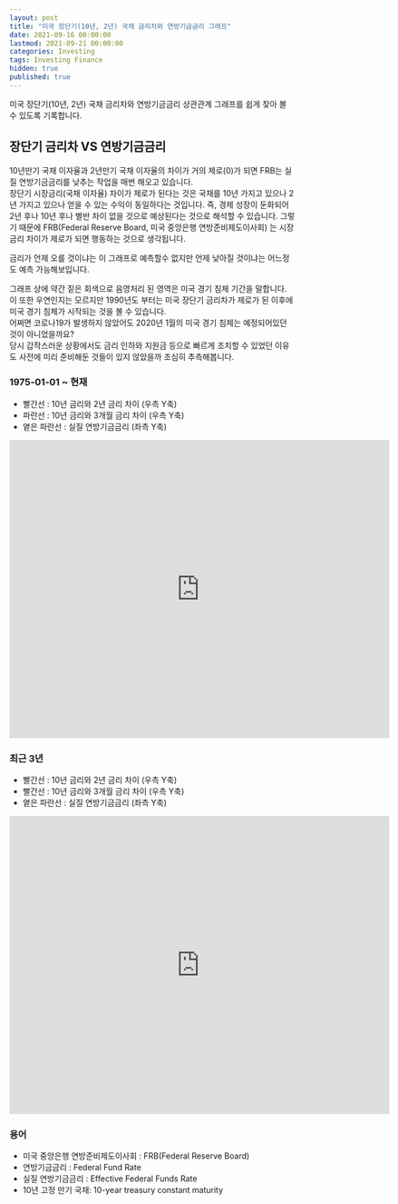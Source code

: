 ```yaml
---
layout: post
title: "미국 장단기(10년, 2년) 국채 금리차와 연방기금금리 그래프"
date: 2021-09-16 00:00:00
lastmod: 2021-09-21 00:00:00
categories: Investing
tags: Investing Finance
hidden: true
published: true
---
```


미국 장단기(10년, 2년) 국채 금리차와 연방기금금리 상관관계 그래프를 쉽게 찾아 볼 수 있도록 기록합니다.  

<!--more-->


## 장단기 금리차 VS 연방기금금리 

10년만기 국채 이자율과 2년만기 국채 이자율의 차이가 거의 제로(0)가 되면 FRB는 실질 연방기금금리를 낮추는 작업을 매번 해오고 있습니다.  
장단기 시장금리(국채 이자율) 차이가 제로가 된다는 것은 국채를 10년 가지고 있으나 2년 가지고 있으나 얻을 수 있는 수익이 동일하다는 것입니다. 즉, 경제 성장이 둔화되어 2년 후나 10년 후나 별반 차이 없을 것으로 예상된다는 것으로 해석할 수 있습니다. 그렇기 때문에  FRB(Federal Reserve Board, 미국 중앙은행 연방준비제도이사회) 는 시장 금리 차이가 제로가 되면 행동하는 것으로 생각됩니다.  

금리가 언제 오를 것이냐는 이 그래프로 예측할수 없지만 언제 낮아질 것이냐는 어느정도 예측 가능해보입니다.  

그래프 상에 약간 짙은 회색으로 음영처리 된 영역은 미국 경기 침체 기간을 말합니다.  
이 또한 우연인지는 모르지만 1990년도 부터는 미국 장단기 금리차가 제로가 된 이후에 미국 경기 침체가 시작되는 것을 볼 수 있습니다.  
어쩌면 코로나19가 발생하지 않았어도 2020년 1월의 미국 경기 침체는 예정되어있던 것이 아니었을까요?  
당시 갑작스러운 상황에서도 금리 인하와 지원금 등으로 빠르게 조치할 수 있었던 이유도 사전에 미리 준비해둔 것들이 있지 않았을까 조심히 추측해봅니다.  


### 1975-01-01 ~ 현재

  * 빨간선 : 10년 금리와 2년 금리 차이 (우측 Y축)
  * 파란선 : 10년 금리와 3개월 금리 차이 (우측 Y축)
  * 옅은 파란선 : 실질 연방기금금리 (좌측 Y축)

<iframe src="https://fred.stlouisfed.org/graph/graph-landing.php?g=Dq5M&width=670&height=475" scrolling="no" frameborder="0" style="overflow:hidden; width:670px; height:525px;" allowTransparency="true" loading="lazy"></iframe>  
  

### 최근 3년  

  * 빨간선 : 10년 금리와 2년 금리 차이 (우측 Y축)
  * 빨간선 : 10년 금리와 3개월 금리 차이 (우측 Y축)
  * 옅은 파란선 : 실질 연방기금금리 (좌측 Y축)

<iframe src="https://fred.stlouisfed.org/graph/graph-landing.php?g=GOdz&width=670&height=475" scrolling="no" frameborder="0" style="overflow:hidden; width:670px; height:525px;" allowTransparency="true" loading="lazy"></iframe>  
  
### 용어  

  * 미국 중앙은행 연방준비제도이사회 : FRB(Federal Reserve Board)
  * 연방기금금리 : Federal Fund Rate
  * 실질 연방기금금리 : Effective Federal Funds Rate
  * 10년 고정 만기 국채: 10-year treasury constant maturity 







